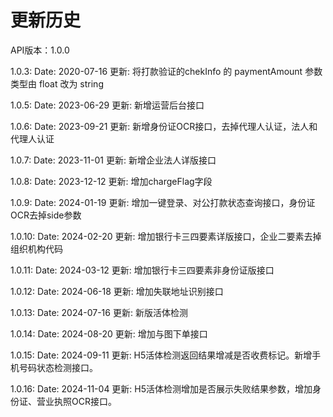 # 更新历史 #
API版本：1.0.0

1.0.3: 
Date: 2020-07-16
更新: 将打款验证的chekInfo 的 paymentAmount 参数类型由 float 改为 string 

1.0.5: 
Date: 2023-06-29
更新: 新增运营后台接口

1.0.6: 
Date: 2023-09-21
更新: 新增身份证OCR接口，去掉代理人认证，法人和代理人认证

1.0.7: 
Date: 2023-11-01
更新: 新增企业法人详版接口

1.0.8: 
Date: 2023-12-12
更新: 增加chargeFlag字段

1.0.9: 
Date: 2024-01-19
更新: 增加一键登录、对公打款状态查询接口，身份证OCR去掉side参数

1.0.10: 
Date: 2024-02-20
更新: 增加银行卡三四要素详版接口，企业二要素去掉组织机构代码

1.0.11: 
Date: 2024-03-12
更新: 增加银行卡三四要素非身份证版接口

1.0.12: 
Date: 2024-06-18
更新: 增加失联地址识别接口

1.0.13: 
Date: 2024-07-16
更新: 新版活体检测

1.0.14: 
Date: 2024-08-20
更新: 增加与图下单接口

1.0.15: 
Date: 2024-09-11
更新: H5活体检测返回结果增减是否收费标记。新增手机号码状态检测接口。

1.0.16: 
Date: 2024-11-04
更新: H5活体检测增加是否展示失败结果参数，增加身份证、营业执照OCR接口。
